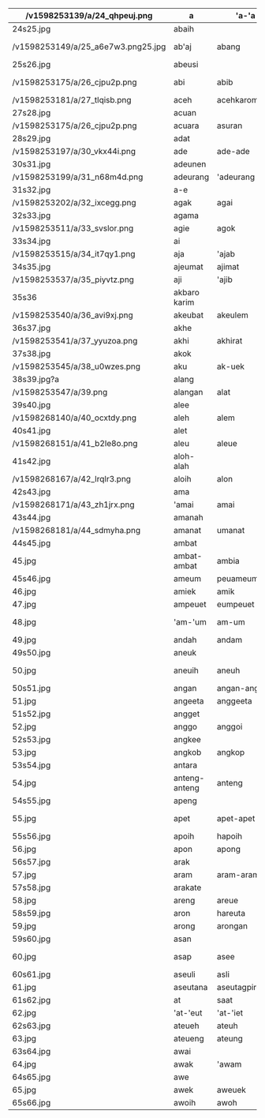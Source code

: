 |/v1598253139/a/24_qhpeuj.png      |a            |'a-'a          |'ab      |'ab-'ab    |FIELD6   |FIELD7   |FIELD8  |FIELD9  |FIELD10    |FIELD11  |FIELD12        |FIELD13|FIELD14|FIELD15  |FIELD16 |FIELD17|FIELD18    |
|----------------------------------|-------------|---------------|---------|-----------|---------|---------|--------|--------|-----------|---------|---------------|-------|-------|---------|--------|-------|-----------|
|24s25.jpg                         |abaih        |               |         |           |         |         |        |        |           |         |               |       |       |         |        |       |           |
|/v1598253149/a/25_a6e7w3.png25.jpg|ab'aj        |abang          |abat     |abdo       |abdoraoh |abee     |abeh    |abeudi  |abeujad    |abeuek   |abeueng-abeueng|       |       |         |        |       |           |
|25s26.jpg                         |abeusi       |               |         |           |         |         |        |        |           |         |               |       |       |         |        |       |           |
|/v1598253175/a/26_cjpu2p.png      |abi          |abib           |abiek    |aneuk abiek|abin     |ablak    |abo     |abok    |abu        |abu nawah|abuen          |abuih  |acak   |acan     |        |       |           |
|/v1598253181/a/27_tlqisb.png      |aceh         |acehkarom      |cekarom  |achek      |'achek   |achia    |achiheum|acok    |acu        |         |               |       |       |         |        |       |           |
|27s28.jpg                         |acuan        |               |         |           |         |         |        |        |           |         |               |       |       |         |        |       |           |
|/v1598253175/a/26_cjpu2p.png      |acuara       |asuran         |adab     |adap       |adai     |adak     |adali   |adam    |adan       |'adan    |ada            |adara  |       |         |        |       |           |
|28s29.jpg                         |adat         |               |         |           |         |         |        |        |           |         |               |       |       |         |        |       |           |
|/v1598253197/a/30_vkx44i.png      |ade          |ade-ade        |adee     |adek       |aden     |adeueb   |adeuep  |        |           |         |               |       |       |         |        |       |           |
|30s31.jpg                         |adeunen      |               |         |           |         |         |        |        |           |         |               |       |       |         |        |       |           |
|/v1598253199/a/31_n68m4d.png      |adeurang     |'adeurang      |adi      |adie-adie  |adoe     |adoh     |adu     |'aduan  |'aduat     |aduat    |aduen          |adun   |adueen |         |        |       |           |
|31s32.jpg                         |a-e          |               |         |           |         |         |        |        |           |         |               |       |       |         |        |       |           |
|/v1598253202/a/32_ixcegg.png      |agak         |agai           |agaih    |agah       |agam     |         |        |        |           |         |               |       |       |         |        |       |           |
|32s33.jpg                         |agama        |               |         |           |         |         |        |        |           |         |               |       |       |         |        |       |           |
|/v1598253511/a/33_svslor.png      |agie         |agok           |agu      |aguk       |hagu     |agung    |ah      |ahad    |ahali      |ahaloi   |ahalon         |ahli   |ahloi  |a-i      |'a-'i   |       |           |
|33s34.jpg                         |ai           |               |         |           |         |         |        |        |           |         |               |       |       |         |        |       |           |
|/v1598253515/a/34_it7qy1.png      |aja          |'ajab          |'ajap    |ajai       |ajam     |'ajam    |ajapan  |ajat    |'ajayeb    |ajayeb   |ajayep         |'ajeb  |ajep   |         |        |       |           |
|34s35.jpg                         |ajeumat      |ajimat         |         |           |         |         |        |        |           |         |               |       |       |         |        |       |           |
|/v1598253537/a/35_piyvtz.png      |aji          |'ajib          |'ajip    |ajidan     |ajimat   |ak       |ak-ak   |akat    |akad       |akai     |akan           |ake    |akek   |akei     |akeuba  |       |           |
|35s36                             |akbaro karim |               |         |           |         |         |        |        |           |         |               |       |       |         |        |       |           |
|/v1598253540/a/36_avi9xj.png      |akeubat      |akeulem        |aklem    |akeumak    |akeurab  |akeurap  |        |        |           |         |               |       |       |         |        |       |           |
|36s37.jpg                         |akhe         |               |         |           |         |         |        |        |           |         |               |       |       |         |        |       |           |
|/v1598253541/a/37_yyuzoa.png      |akhi         |akhirat        |aki      |akibat     |akikah   |akirat   |akit    |'akla   |aklaih     |akeulaih |aklam          |a'lam  |aklem  |ako      |akob    |akop   |           |
|37s38.jpg                         |akok         |               |         |           |         |         |        |        |           |         |               |       |       |         |        |       |           |
|/v1598253545/a/38_u0wzes.png      |aku          |ak-uek         |'ala     |'akla      |a'ala    |alak     |alaedin |alaih   |alam       |a'lam    |alamat         |'alamat|       |         |        |       |           |
|38s39.jpg?a                       |alang        |               |         |           |         |         |        |        |           |         |               |       |       |         |        |       |           |
|/v1598253547/a/39.png             |alangan      |alat           |ale      |           |         |         |        |        |           |         |               |       |       |         |        |       |           |
|39s40.jpg                         |alee         |               |         |           |         |         |        |        |           |         |               |       |       |         |        |       |           |
|/v1598268140/a/40_ocxtdy.png      |aleh         |alem           |alen     |alepeulam  |         |         |        |        |           |         |               |       |       |         |        |       |           |
|40s41.jpg                         |alet         |               |         |           |         |         |        |        |           |         |               |       |       |         |        |       |           |
|/v1598268151/a/41_b2le8o.png      |aleu         |aleue          |aleuham  |aleuhamdu  |aleuhat  |aleukisah|aleupiah|alpiah  |ali        |aliah    |aliyah         |Allah  |Allahu |         |        |       |           |
|41s42.jpg                         |aloh-alah    |               |         |           |         |         |        |        |           |         |               |       |       |         |        |       |           |
|/v1598268167/a/42_lrqlr3.png      |aloih        |alon           |halon    |apiah      |alpiyah  |alu-alu  |aluan   |alue    |alumat     |'alumat  |am             |'am    |       |         |        |       |           |
|42s43.jpg                         |ama          |               |         |           |         |         |        |        |           |         |               |       |       |         |        |       |           |
|/v1598268171/a/43_zh1jrx.png      |'amai        |amai           |amak     |aman       |         |         |        |        |           |         |               |       |       |         |        |       |           |
|43s44.jpg                         |amanah       |               |         |           |         |         |        |        |           |         |               |       |       |         |        |       |           |
|/v1598268181/a/44_sdmyha.png      |amanat       |umanat         |amarah   |marah      |amat     |amba     |ambang  |        |           |         |               |       |       |         |        |       |           |
|44s45.jpg                         |ambat        |               |         |           |         |         |        |        |           |         |               |       |       |         |        |       |           |
|45.jpg                            |ambat-ambat  |ambia          |ambiya   |ambong     |ambu-ambu|ame      |ameng   |        |           |         |               |       |       |         |        |       |           |
|45s46.jpg                         |ameum        |peuameum       |         |           |         |         |        |        |           |         |               |       |       |         |        |       |           |
|46.jpg                            |amiek        |amik           |amilan   |amin       |ampeh    |ampeudu  |ampeueng|ampeung |           |         |               |       |       |         |        |       |           |
|47.jpg                            |ampeuet      |eumpeuet       |amplah   |amplaih    |ampon    |ampong   |ampu    |        |           |         |               |       |       |         |        |       |           |
|48.jpg                            |'am-'um      |am-um          |an       |'an        |ok anak  |anakan   |analan  |ancak   |ancak-ancak|anco     |               |       |       |         |        |       |           |
|49.jpg                            |andah        |andam          |andara   |ajine      |amjinet  |anjong   |anen    |        |           |         |               |       |       |         |        |       |           |
|49s50.jpg                         |aneuk        |               |         |           |         |         |        |        |           |         |               |       |       |         |        |       |           |
|50.jpg                            |aneuih       |aneuh          |ang-ang  |ang-ong    |         |         |        |        |           |         |               |       |       |         |        |       |           |
|50s51.jpg                         |angan        |angan-angan    |         |           |         |         |        |        |           |         |               |       |       |         |        |       |           |
|51.jpg                            |angeeta      |anggeeta       |anggeta  |angen      |siangen  |         |        |        |           |         |               |       |       |         |        |       |           |
|51s52.jpg                         |angget       |               |         |           |         |         |        |        |           |         |               |       |       |         |        |       |           |
|52.jpg                            |anggo        |anggoi         |anggok   |angka      |angkara  |angkasa  |angkat  |angkatan|           |         |               |       |       |         |        |       |           |
|52s53.jpg                         |angkee       |               |         |           |         |         |        |        |           |         |               |       |       |         |        |       |           |
|53.jpg                            |angkob       |angkop         |angkot   |angoih     |angoh    |hangoh   |hangoih |ansa    |angsa      |anianya  |anika          |ano    |anoe   |anogreuha|nogreuha|nograh |antakeusuma|
|53s54.jpg                         |antara       |               |         |           |         |         |        |        |           |         |               |       |       |         |        |       |           |
|54.jpg                            |anteng-anteng|anteng         |antok    |hantok     |antosan  |a-o      |ak-ok   |apa     |apai       |aphai    |afai           |apak   |apam   |         |        |       |           |
|54s55.jpg                         |apeng        |               |         |           |         |         |        |        |           |         |               |       |       |         |        |       |           |
|55.jpg                            |apet         |apet-apet      |apeulai  |teuapeulai |apeuret  |apiun    |apit    |hapit   |apo        |apoh-apah|               |       |       |         |        |       |           |
|55s56.jpg                         |apoih        |hapoih         |         |           |         |         |        |        |           |         |               |       |       |         |        |       |           |
|56.jpg                            |apon         |apong          |apuah    |apui       |arab     |arap     |'arab   |arabi   |arah       |araih    |               |       |       |         |        |       |           |
|56s57.jpg                         |arak         |               |         |           |         |         |        |        |           |         |               |       |       |         |        |       |           |
|57.jpg                            |aram         |aram-aram      |arang    |arat       |are      |areh     |        |        |           |         |               |       |       |         |        |       |           |
|57s58.jpg                         |arakate      |               |         |           |         |         |        |        |           |         |               |       |       |         |        |       |           |
|58.jpg                            |areng        |areue          |areuga   |areupah    |arafah   |ariet    |arit    |aripin  |aroh       |aroih    |               |       |       |         |        |       |           |
|58s59.jpg                         |aron         |hareuta        |         |           |         |         |        |        |           |         |               |       |       |         |        |       |           |
|59.jpg                            |arong        |arongan        |asa      |asah       |asahan   |asai     |asam    |        |           |         |               |       |       |         |        |       |           |
|59s60.jpg                         |asan         |               |         |           |         |         |        |        |           |         |               |       |       |         |        |       |           |
|60.jpg                            |asap         |asee           |aseh-aseh|asek       |asen     |aseng    |aseuka  |        |           |         |               |       |       |         |        |       |           |
|60s61.jpg                         |aseuli       |asli           |aseuliah |           |         |         |        |        |           |         |               |       |       |         |        |       |           |
|61.jpg                            |aseutana     |aseutagpirollah|asi      |asob       |asop     |asoe     |        |        |           |         |               |       |       |         |        |       |           |
|61s62.jpg                         |at           |saat           |         |           |         |         |        |        |           |         |               |       |       |         |        |       |           |
|62.jpg                            |'at-'eut     |'at-'iet       |'at-'uet |atawa      |ate      |         |        |        |           |         |               |       |       |         |        |       |           |
|62s63.jpg                         |ateueh       |ateuh          |         |           |         |         |        |        |           |         |               |       |       |         |        |       |           |
|63.jpg                            |ateueng      |ateung         |ato      |atoran     |atot     |atra     |areuta  |ata     |           |         |               |       |       |         |        |       |           |
|63s64.jpg                         |awai         |               |         |           |         |         |        |        |           |         |               |       |       |         |        |       |           |
|64.jpg                            |awak         |'awam          |awam     |awan       |         |         |        |        |           |         |               |       |       |         |        |       |           |
|64s65.jpg                         |awe          |               |         |           |         |         |        |        |           |         |               |       |       |         |        |       |           |
|65.jpg                            |awek         |aweuek         |aweuk    |aweueh     |aweuh    |aweuet   |awib    |awip    |awo        |         |               |       |       |         |        |       |           |
|65s66.jpg                         |awoih        |awoh           |bawoih   |           |         |         |        |        |           |         |               |       |       |         |        |       |           |
